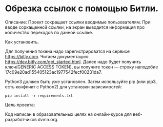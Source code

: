 # Обрезка ссылок с помощью Битли. #

Описание: Проект сокращает ссылки вводимые пользователям. При вводе соркащенной ссылки, на экран
выводится информация про количество переходов по данной ссылке.

Как установить.

Для получения токена надо зарегистрироватся на сервисе https://bitly.com.
Читаем документацию https://dev.bitly.com/get_started.html. Далее надо будет получить ключ(GENERIC ACCESS TOKEN),
вы получите токен — строку наподобие 17c09e20ad155405123ac1977542fecf00231da7.

Python3 должен быть уже установлен. Затем используйте pip (или pip3, есть конфликт с Python2)
для установки зависимостей:

```pip install -r requirements.txt```

Цель проекта:

Код написан в образовательных целях на онлайн-курсе для веб-разработчиков dvmn.org.
